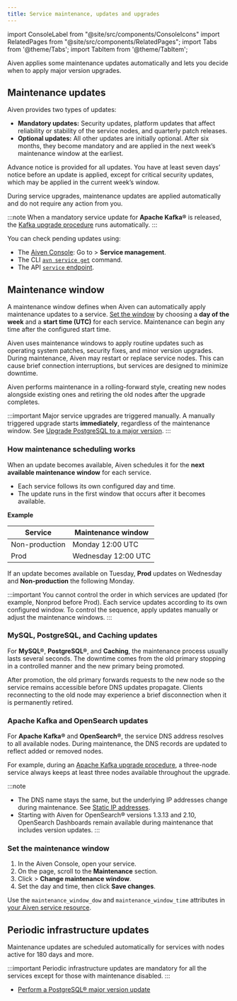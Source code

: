 ```yaml
---
title: Service maintenance, updates and upgrades
---
```


import ConsoleLabel from "@site/src/components/ConsoleIcons"
import RelatedPages from "@site/src/components/RelatedPages";
import Tabs from '@theme/Tabs';
import TabItem from '@theme/TabItem';

Aiven applies some maintenance updates automatically and lets you decide when to apply major version upgrades.

## Maintenance updates

Aiven provides two types of updates:

- **Mandatory updates:** Security updates, platform updates that affect reliability or
  stability of the service nodes, and quarterly patch releases.
- **Optional updates:** All other updates are initially optional. After six months,
  they become mandatory and are applied in the next week’s maintenance window at the earliest.

Advance notice is provided for all updates. You have at least seven days’ notice before
an update is applied, except for critical security updates, which may be applied in the current week’s window.

During service upgrades, maintenance updates are applied automatically and do not
require any action from you.

:::note
When a mandatory service update for **Apache Kafka®** is released, the
[Kafka upgrade procedure](/docs/products/kafka/concepts/upgrade-procedure) runs automatically.
:::

You can check pending updates using:

- The [Aiven Console](https://console.aiven.io/): Go to
  <ConsoleLabel name="service settings"/> > **Service management**.
- The CLI [`avn service get`](/docs/tools/cli/service-cli#avn_service_get) command.
- The API [`service` endpoint](https://api.aiven.io/doc/#tag/Service/operation/ServiceGet).

## Maintenance window

A maintenance window defines when Aiven can automatically apply maintenance updates to a
service. [Set the window](#set-the-maintenance-window) by choosing a
**day of the week** and a **start time (UTC)** for
each service. Maintenance can begin any time after the configured start time.

Aiven uses maintenance windows to apply routine updates such as operating system
patches, security fixes, and minor version upgrades. During maintenance, Aiven may
restart or replace service nodes. This can cause brief connection interruptions, but
services are designed to minimize downtime.

Aiven performs maintenance in a rolling-forward style, creating new nodes alongside
existing ones and retiring the old nodes after the upgrade completes.

:::important
Major service upgrades are triggered manually. A manually triggered upgrade
starts **immediately**, regardless of the maintenance window.
See [Upgrade PostgreSQL to a major version][pg].
:::

### How maintenance scheduling works

When an update becomes available, Aiven schedules it for
the **next available maintenance window** for each service.

- Each service follows its own configured day and time.
- The update runs in the first window that occurs after it becomes available.

**Example**

| Service | Maintenance window |
|----------|--------------------|
| Non-production  | Monday 12:00 UTC   |
| Prod     | Wednesday 12:00 UTC |

If an update becomes available on Tuesday, **Prod** updates on
Wednesday and **Non-production** the following Monday.

:::important
You cannot control the order in which services are updated (for example, Nonprod before Prod).
Each service updates according to its own configured window. To control the sequence, apply updates manually or adjust the maintenance windows.
:::

### MySQL, PostgreSQL, and Caching updates

For **MySQL®**, **PostgreSQL®**, and **Caching**, the maintenance process usually lasts
several seconds. The downtime comes from the old primary stopping in a controlled manner
and the new primary being promoted.

After promotion, the old primary forwards requests to the new node so the service
remains accessible before DNS updates propagate. Clients reconnecting to the old node
may experience a brief disconnection when it is permanently retired.


### Apache Kafka and OpenSearch updates

For **Apache Kafka®** and **OpenSearch®**, the service DNS address resolves to all
available nodes. During maintenance, the DNS records are updated to reflect added or
removed nodes.

For example, during an [Apache Kafka upgrade procedure](/docs/products/kafka/concepts/upgrade-procedure),
a three-node service always keeps at least three nodes available throughout the upgrade.

:::note
- The DNS name stays the same, but the underlying IP addresses change during
  maintenance. See [Static IP addresses](/docs/platform/concepts/static-ips).
- Starting with Aiven for OpenSearch® versions 1.3.13 and 2.10, OpenSearch Dashboards
  remain available during maintenance that includes version updates.
:::

### Set the maintenance window

<Tabs groupId="group1">
<TabItem value="console" label="Console" default>

1. In the Aiven Console, open your service.
1. On the <ConsoleLabel name="overview"/> page, scroll to the **Maintenance** section.
1. Click <ConsoleLabel name="actions"/> > **Change maintenance window**.
1. Set the day and time, then click **Save changes**.

</TabItem>
<TabItem value="terraform" label="Terraform">

Use the `maintenance_window_dow` and `maintenance_window_time` attributes in
[your Aiven service resource](https://registry.terraform.io/providers/aiven/aiven/latest/docs).

</TabItem>
</Tabs>

## Periodic infrastructure updates

Maintenance updates are scheduled automatically for services with nodes
active for 180 days and more.

:::important
Periodic infrastructure updates are mandatory for all the services
except for those with maintenance disabled.
:::

<RelatedPages/>

- [Perform a PostgreSQL® major version update][pg]

[pg]: /docs/products/postgresql/howto/upgrade
